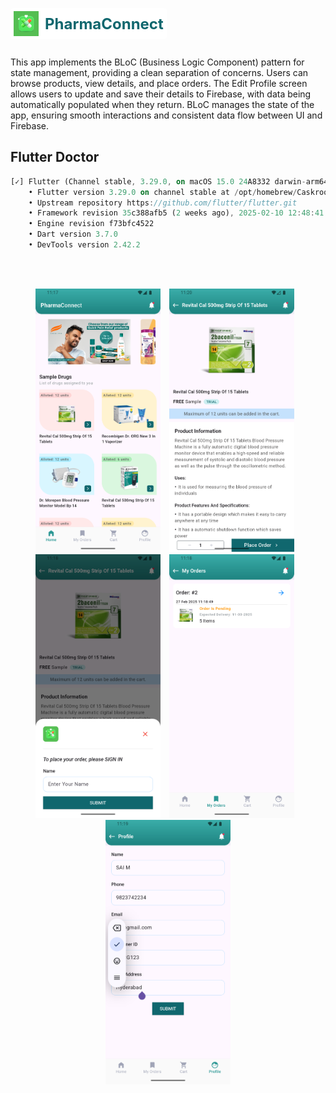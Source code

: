 <p align="left" style="display: inline-flex; align-items: center; background-color: white; padding: 5px; border-radius: 5px;">
  <img height="40" src="assets/images/app_icon.png" />
  <span style="font-size: 24px; font-weight: bold; margin-left: 10px; color: #10676E;">PharmaConnect</span>
</p>

<br />

This app implements the BLoC (Business Logic Component) pattern for state management, providing a clean separation of concerns. Users can browse products, view details, and place orders. The Edit Profile screen allows users to update and save their details to Firebase, with data being automatically populated when they return. BLoC manages the state of the app, ensuring smooth interactions and consistent data flow between UI and Firebase.

## Flutter Doctor
```dart
[✓] Flutter (Channel stable, 3.29.0, on macOS 15.0 24A8332 darwin-arm64, locale en-US) [862ms]
    • Flutter version 3.29.0 on channel stable at /opt/homebrew/Caskroom/flutter/3.27.3/flutter
    • Upstream repository https://github.com/flutter/flutter.git
    • Framework revision 35c388afb5 (2 weeks ago), 2025-02-10 12:48:41 -0800
    • Engine revision f73bfc4522
    • Dart version 3.7.0
    • DevTools version 2.42.2
```
<br />
<br />
<p align="center">
  <img src="screenshots/homepage.png" width="200" style="margin-right: 10px;"/>
  <img src="screenshots/product_details.png" width="200" style="margin-right: 10px;"/>
  <img src="screenshots/login.png" width="200" style="margin-right: 10px;"/>
  <img src="screenshots/my_orders.png" width="200" style="margin-right: 10px;"/>
  <img src="screenshots/edit_profile.png" width="200"/>
</p>
